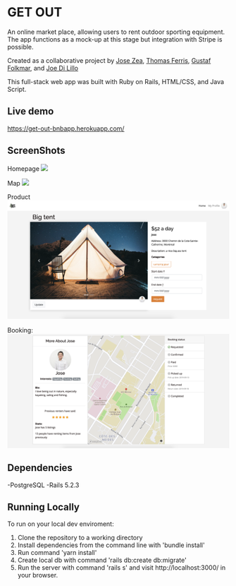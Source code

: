 # GET OUT

An online market place, allowing users to rent outdoor sporting equipment. The app functions as a mock-up at this stage but integration with Stripe is possible.   

Created as a collaborative project by  <a href="https://github.com/zeajose">Jose Zea</a>, <a href="https://github.com/tomkf">Thomas Ferris</a>, <a href="https://github.com/gfmar">Gustaf Folkmar</a>, and <a href="https://github.com/jdilillo">Joe Di Lillo</a>

This full-stack web app was built with Ruby on Rails, HTML/CSS, and Java Script. 

## Live demo

https://get-out-bnbapp.herokuapp.com/

## ScreenShots

<div>
Homepage
<img src="public/screenshots/home.png" />
 
Map
<img src="public/screenshots/map.png" />

Product
<img src="public/screenshots/product.png" />
 
Booking:
<img src="public/screenshots/booking.png" />

<div>


## Dependencies

-PostgreSQL
-Rails 5.2.3

## Running Locally  

To run on your local dev enviroment:
1. Clone the repository to a working directory
2. Install dependencies from the command line with  'bundle install'
3. Run command 'yarn install'
4. Create local db with command 'rails db:create db:migrate'
5. Run the server with command 'rails s' and visit http://localhost:3000/ in your browser.
